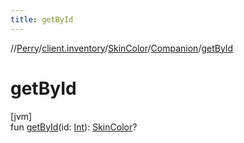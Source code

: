 ```yaml
---
title: getById
---
```

//[Perry](../../../../index.html)/[client.inventory](../../index.html)/[SkinColor](../index.html)/[Companion](index.html)/[getById](get-by-id.html)



# getById



[jvm]\
fun [getById](get-by-id.html)(id: [Int](https://kotlinlang.org/api/latest/jvm/stdlib/kotlin/-int/index.html)): [SkinColor](../index.html)?




